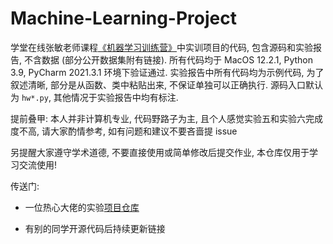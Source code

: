 # Machine-Learning-Project
学堂在线张敏老师课程[《机器学习训练营》](https://www.xuetangx.com/training/ML080910036802/1048372?channel=i.area.page_course_ad)中实训项目的代码, 包含源码和实验报告, 不含数据 (部分公开数据集附有链接). 所有代码均于 MacOS 12.2.1, Python 3.9, PyCharm 2021.3.1 环境下验证通过. 实验报告中所有代码均为示例代码, 为了叙述清晰, 部分是从函数、类中粘贴出来, 不保证单独可以正确执行. 源码入口默认为 `hw*.py`, 其他情况于实验报告中均有标注.

提前叠甲: 本人并非计算机专业, 代码野路子为主, 且个人感觉实验五和实验六完成度不高, 请大家酌情参考, 如有问题和建议不要吝啬提 issue

另提醒大家遵守学术道德, 不要直接使用或简单修改后提交作业, 本仓库仅用于学习交流使用!

传送门:

- 一位热心大佬的实验[项目仓库](https://github.com/W-caner/ML_class)

- 有别的同学开源代码后持续更新链接

